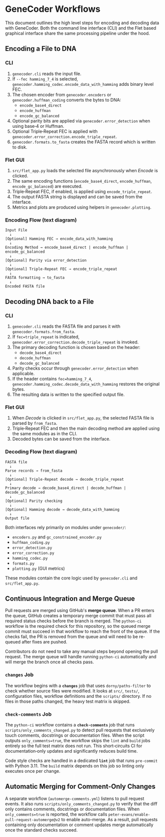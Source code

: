 # GeneCoder Workflows

This document outlines the high level steps for encoding and decoding data with GeneCoder. Both the command line interface (CLI) and the Flet based graphical interface share the same processing pipeline under the hood.

## Encoding a File to DNA

### CLI
1. `genecoder.cli` reads the input file.
2. If `--fec hamming_7_4` is selected, `genecoder.hamming_codec.encode_data_with_hamming` adds binary level FEC.
3. The chosen encoder from `genecoder.encoders` or `genecoder.huffman_coding` converts the bytes to DNA:
   - `encode_base4_direct`
   - `encode_huffman`
   - `encode_gc_balanced`
4. Optional parity bits are applied via `genecoder.error_detection` when using base‑4 or Huffman.
5. Optional Triple‑Repeat FEC is applied with `genecoder.error_correction.encode_triple_repeat`.
6. `genecoder.formats.to_fasta` creates the FASTA record which is written to disk.

### Flet GUI
1. `src/flet_app.py` loads the selected file asynchronously when *Encode* is clicked.
2. The same encoding functions (`encode_base4_direct`, `encode_huffman`, `encode_gc_balanced`) are executed.
3. Triple‑Repeat FEC, if enabled, is applied using `encode_triple_repeat`.
4. The output FASTA string is displayed and can be saved from the interface.
5. Metrics and plots are produced using helpers in `genecoder.plotting`.

### Encoding Flow (text diagram)
```
Input File
  ↓
[Optional] Hamming FEC → encode_data_with_hamming
  ↓
Encoding Method → encode_base4_direct | encode_huffman | encode_gc_balanced
  ↓
[Optional] Parity via error_detection
  ↓
[Optional] Triple‑Repeat FEC → encode_triple_repeat
  ↓
FASTA formatting → to_fasta
  ↓
Encoded FASTA file
```

## Decoding DNA back to a File

### CLI
1. `genecoder.cli` reads the FASTA file and parses it with `genecoder.formats.from_fasta`.
2. If `fec=triple_repeat` is indicated, `genecoder.error_correction.decode_triple_repeat` is invoked.
3. The primary decoding function is chosen based on the header:
   - `decode_base4_direct`
   - `decode_huffman`
   - `decode_gc_balanced`
4. Parity checks occur through `genecoder.error_detection` when applicable.
5. If the header contains `fec=hamming_7_4`, `genecoder.hamming_codec.decode_data_with_hamming` restores the original bytes.
6. The resulting data is written to the specified output file.

### Flet GUI
1. When *Decode* is clicked in `src/flet_app.py`, the selected FASTA file is parsed by `from_fasta`.
2. Triple‑Repeat FEC and then the main decoding method are applied using the same modules as in the CLI.
3. Decoded bytes can be saved from the interface.

### Decoding Flow (text diagram)
```
FASTA file
  ↓
Parse records → from_fasta
  ↓
[Optional] Triple‑Repeat decode → decode_triple_repeat
  ↓
Primary decode → decode_base4_direct | decode_huffman | decode_gc_balanced
  ↓
[Optional] Parity checking
  ↓
[Optional] Hamming decode → decode_data_with_hamming
  ↓
Output file
```

Both interfaces rely primarily on modules under `genecoder/`:
- `encoders.py` and `gc_constrained_encoder.py`
- `huffman_coding.py`
- `error_detection.py`
- `error_correction.py`
- `hamming_codec.py`
- `formats.py`
- `plotting.py` (GUI metrics)

These modules contain the core logic used by `genecoder.cli` and `src/flet_app.py`.

## Continuous Integration and Merge Queue

Pull requests are merged using GitHub's **merge queue**. When a PR enters the
queue, GitHub creates a temporary merge commit that must pass all required
status checks before the branch is merged. The `python-ci` workflow is the
required check for this repository, so the queued merge commit must succeed in
that workflow to reach the front of the queue. If the checks fail, the PR is
removed from the queue and will need to be re-queued after fixes are pushed.

Contributors do not need to take any manual steps beyond opening the pull
request. The merge queue will handle running `python-ci` automatically and will
merge the branch once all checks pass.

### `changes` Job

The workflow begins with a **`changes`** job that uses
`dorny/paths-filter` to check whether source files were modified. It looks at
`src/`, `tests/`, configuration files, workflow definitions and the `scripts/`
directory. If no files in those paths changed, the heavy test matrix is
skipped.

### `check-comments` Job

The `python-ci` workflow contains a **`check-comments`** job that runs
`scripts/only_comments_changed.py` to detect pull requests that exclusively
touch comments, docstrings or documentation files. When the script outputs
`only_comments=true`, the workflow skips the `lint` and `build` jobs entirely so
the full test matrix does not run. This short‑circuits CI for
documentation‑only updates and significantly reduces build time.

Code style checks are handled in a dedicated **`lint`** job that runs
`pre-commit` with Python 3.11. The `build` matrix depends on this job so
linting only executes once per change.


## Automatic Merging for Comment-Only Changes

A separate workflow (`automerge-comments.yml`) listens to pull request events. It
also runs `scripts/only_comments_changed.py` to verify that the diff only
contains comments, docstrings or documentation files. When `only_comments=true`
is reported, the workflow calls
`peter-evans/enable-pull-request-automerge@v2` to enable auto-merge. As a
result, pull requests containing only documentation or comment updates merge
automatically once the standard checks succeed.

